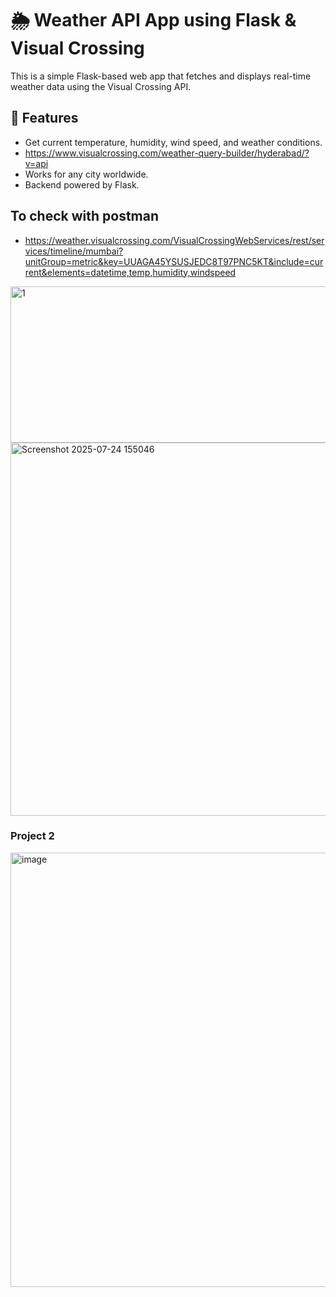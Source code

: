
# 🌦️ Weather API App using Flask & Visual Crossing

This is a simple Flask-based web app that fetches and displays real-time weather data using the Visual Crossing API.

## 📌 Features
- Get current temperature, humidity, wind speed, and weather conditions.
- https://www.visualcrossing.com/weather-query-builder/hyderabad/?v=api
- Works for any city worldwide.
- Backend powered by Flask.
## To check with postman
- https://weather.visualcrossing.com/VisualCrossingWebServices/rest/services/timeline/mumbai?unitGroup=metric&key=UUAGA45YSUSJEDC8T97PNC5KT&include=current&elements=datetime,temp,humidity,windspeed


<img width="969" height="250" alt="1" src="https://github.com/user-attachments/assets/e8a2d4d4-f0df-47c1-978b-b9baee1d7ac9" />


<img width="874" height="597" alt="Screenshot 2025-07-24 155046" src="https://github.com/user-attachments/assets/015e1d7a-8bd8-41f9-a011-ec019da97277" />


### Project 2

<img width="1279" height="695" alt="image" src="https://github.com/user-attachments/assets/e76ef7cc-903f-43e4-989b-a44b8a3989fd" />








